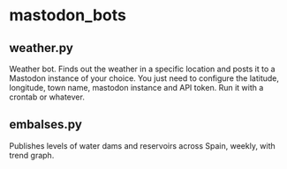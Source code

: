 # mastodon_bots

## weather.py

Weather bot. Finds out the weather in a specific location and posts it to a Mastodon instance of your choice.
You just need to configure the latitude, longitude, town name, mastodon instance and API token. Run it with a crontab or whatever.

## embalses.py

Publishes levels of water dams and reservoirs across Spain, weekly, with trend graph.
